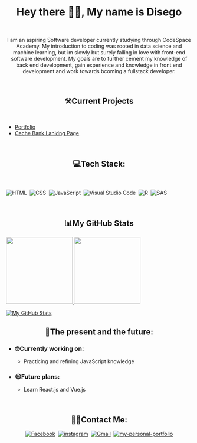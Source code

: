 <h1 align="center">Hey there 👋🏽, My name is Disego</h1>
<br>
<p align="center">  I am an aspiring Software developer currently studying through CodeSpace Academy. My introduction to coding was rooted in data science and machine learning, but im slowly but surely falling in love with front-end software development. My goals are to further cement my knowledge of back end development, gain experience and knowledge in front end development and work towards bcoming a fullstack developer. 
</p>
</br>

<h2 align="center">⚒️Current Projects</h2>
<br>
<p align="center" >
  
- [Portfolio](https://disegoport56.netlify.app/)&nbsp;
- [Cache Bank Lanidng Page](https://cachelandingdim.netlify.app/)
</p>
</br>

<h2 align="center">💻Tech Stack:</h2>&nbsp;
<br>
<p align="center">
  
  ![HTML](https://img.shields.io/badge/-HTML-333333?style=for-the-badge&logo=HTML5)&nbsp;
  ![CSS](https://img.shields.io/badge/-CSS-333333?style=for-the-badge&logo=CSS3&logoColor=1572B6)&nbsp;
  ![JavaScript](https://img.shields.io/badge/-JavaScript-333333?style=for-the-badge&logo=javascript)&nbsp;
  ![Visual Studio Code](https://img.shields.io/badge/-Visual%20Studio%20Code-333333?style=for-the-badge&logo=visual-studio-code&logoColor=007ACC)&nbsp;
  ![R](https://img.shields.io/badge/-R-333333?style=for-the-badge&logo=R)&nbsp;
  ![SAS](https://img.shields.io/badge/-SAS-333333?style=for-the-badge&logo=SAS)
  
  </p>
</br>
<h2 align="center">📊My GitHub Stats</h2>
<p>
<a href="https://github.com/AVS1508">
  <img height="180em" src="https://github-readme-stats.vercel.app/api?username=rae-dim&show_icons=true&theme=dark" />
</a>
<a href="https://github.com/AVS1508">
  <img height="180em" src="https://github-readme-stats-eight-theta.vercel.app/api/top-langs/?username=rae-dim&theme=dark&layout=compact&exclude_lang=java+r" />
</a>
</p>
<p>
  <a href="https://git.io/streak-stats"><img alt="My GitHub Stats" align="center" src="https://streak-stats.demolab.com?user=rae-dim&theme=dark" alt="GitHub Streak" /></a>
</p>

<h2 align="center">🔮The present and the future:</h2>

- ### 🤓Currently working on:
  - Practicing and refining JavaScript knowledge

- ### 😃Future plans:
  - Learn React.js and Vue.js
  

<br>
<h2 align="center">🤙🏽Contact Me:</h2>
<p align="center">
<a href="https://www.facebook.com/nikita432/"><img src="https://img.shields.io/badge/facebook-%231877F2.svg?&style=for-the-badge&logo=facebook&logoColor=white" alt="Facebook" /></a>&nbsp;
<a href="https://www.instagram.com/off.center.ray/"><img src="https://img.shields.io/badge/instagram-%230077B5.svg?&style=for-the-badge&logo=instagram&logoColor=white" alt="instagram" /></a>&nbsp;
<a href="mailto:disegorachelm@gmail.com"><img src="https://img.shields.io/badge/gmail-%23D14836.svg?&style=for-the-badge&logo=gmail&logoColor=white" alt="Gmail"/></a>&nbsp;
<a href="https://disegoport56.netlify.app/"><img src="https://img.shields.io/badge/my%20website-8A2BE2.svg?&style=for-the-badge" alt="my-personal-portfolio"/></a>
</p>
</br>
